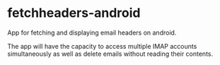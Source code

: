 fetchheaders-android
====================

App for fetching and displaying email headers on android.

The app will have the capacity to access multiple IMAP accounts simultaneously as well as delete emails without reading their contents.
